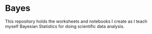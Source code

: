 # Bayes

This repository holds the worksheets and notebooks I create as I teach myself
Bayesian Statistics for doing scientific data analysis.

